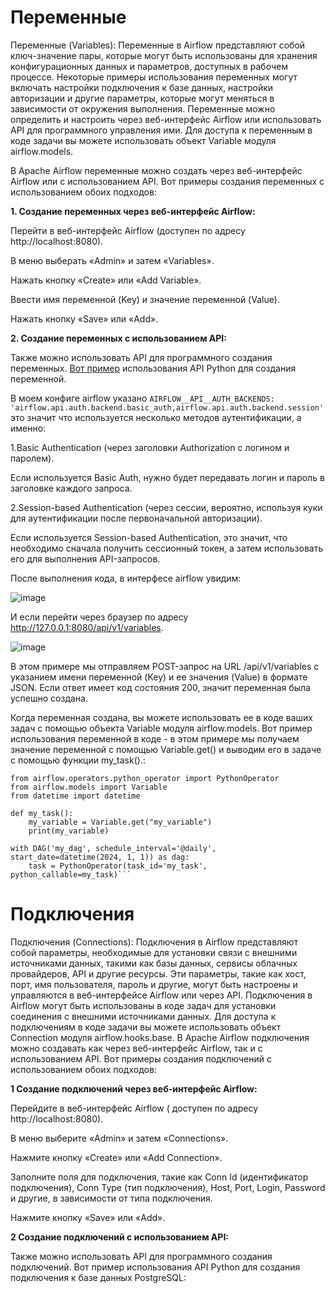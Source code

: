 # Переменные

Переменные (Variables): Переменные в Airflow представляют собой ключ-значение пары, которые могут быть использованы для хранения конфигурационных данных и параметров, доступных в рабочем процессе. Некоторые примеры использования переменных могут включать настройки подключения к базе данных, настройки авторизации и другие параметры, которые могут меняться в зависимости от окружения выполнения. Переменные можно определить и настроить через веб-интерфейс Airflow или использовать API для программного управления ими. Для доступа к переменным в коде задачи вы можете использовать объект Variable модуля airflow.models.

В Apache Airflow переменные можно создать через веб-интерфейс Airflow или с использованием API. Вот примеры создания переменных с использованием обоих подходов:

**1. Создание переменных через веб-интерфейс Airflow:**

Перейти в веб-интерфейс Airflow (доступен по адресу http://localhost:8080).

В меню выберать «Admin» и затем «Variables».

Нажать кнопку «Create» или «Add Variable».

Ввести имя переменной (Key) и значение переменной (Value).

Нажать кнопку «Save» или «Add».

**2. Создание переменных с использованием API:** 

Также можно использовать API для программного создания переменных. [Вот пример](https://github.com/erohin94/Data-Engineer/blob/main/Airflow/Variables%2C%20Connections%2C%20and%20XCom/main_variables.py) использования API Python для создания переменной.

В моем конфиге airflow указано ```AIRFLOW__API__AUTH_BACKENDS: 'airflow.api.auth.backend.basic_auth,airflow.api.auth.backend.session'``` это значит что используется несколько методов аутентификации, а именно:

1.Basic Authentication (через заголовки Authorization с логином и паролем).
   
Если используется Basic Auth, нужно будет передавать логин и пароль в заголовке каждого запроса.

2.Session-based Authentication (через сессии, вероятно, используя куки для аутентификации после первоначальной авторизации).

Если используется Session-based Authentication, это значит, что необходимо сначала получить сессионный токен, а затем использовать его для выполнения API-запросов.

После выполнения кода, в интерфесе airflow увидим:

![image](https://github.com/user-attachments/assets/18942d4b-b3d8-45fc-9b17-96d467ced70c)

И если перейти через браузер по адресу http://127.0.0.1:8080/api/v1/variables.

![image](https://github.com/user-attachments/assets/30211898-cad8-40c2-afff-bf0ade86a165)

В этом примере мы отправляем POST-запрос на URL /api/v1/variables с указанием имени переменной (Key) и ее значения (Value) в формате JSON. Если ответ имеет код состояния 200, значит переменная была успешно создана.

Когда переменная создана, вы можете использовать ее в коде ваших задач с помощью объекта Variable модуля airflow.models. Вот пример использования переменной в коде - в этом примере мы получаем значение переменной с помощью Variable.get() и выводим его в задаче с помощью функции my_task().:

```from airflow import DAG
from airflow.operators.python_operator import PythonOperator
from airflow.models import Variable
from datetime import datetime

def my_task():
    my_variable = Variable.get("my_variable")
    print(my_variable)

with DAG('my_dag', schedule_interval='@daily', start_date=datetime(2024, 1, 1)) as dag:
    task = PythonOperator(task_id='my_task', python_callable=my_task)```
```

# Подключения

Подключения (Connections): Подключения в Airflow представляют собой параметры, необходимые для установки связи с внешними источниками данных, такими как базы данных, сервисы облачных провайдеров, API и другие ресурсы. Эти параметры, такие как хост, порт, имя пользователя, пароль и другие, могут быть настроены и управляются в веб-интерфейсе Airflow или через API. Подключения в Airflow могут быть использованы в коде задач для установки соединения с внешними источниками данных. Для доступа к подключениям в коде задачи вы можете использовать объект Connection модуля airflow.hooks.base.
В Apache Airflow подключения можно создавать как через веб-интерфейс Airflow, так и с использованием API. Вот примеры создания подключений с использованием обоих подходов:

**1 Создание подключений через веб-интерфейс Airflow:**

Перейдите в веб-интерфейс Airflow ( доступен по адресу http://localhost:8080).

В меню выберите «Admin» и затем «Connections».

Нажмите кнопку «Create» или «Add Connection».

Заполните поля для подключения, такие как Conn Id (идентификатор подключения), Conn Type (тип подключения), Host, Port, Login, Password и другие, в зависимости от типа подключения.

Нажмите кнопку «Save» или «Add».

**2 Создание подключений с использованием API:**

Также можно использовать API для программного создания подключений. Вот пример использования API Python для создания подключения к базе данных PostgreSQL:
